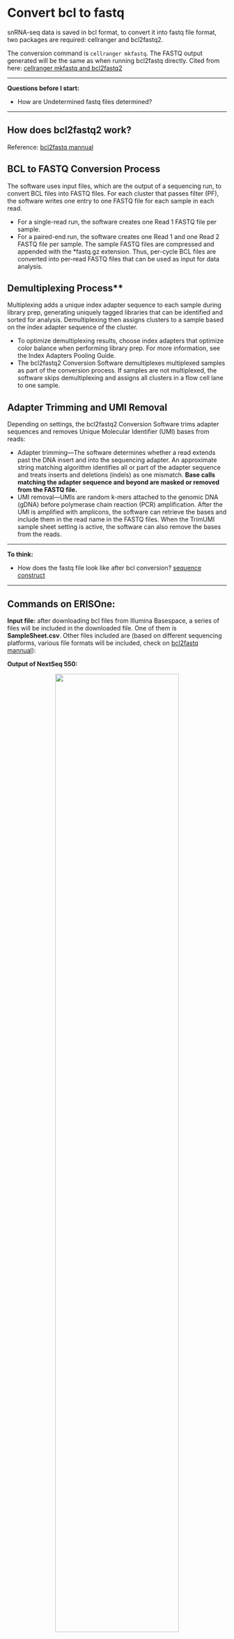 # Convert bcl to fastq

snRNA-seq data is saved in bcl format, to convert it into fastq file format, two packages are required: cellranger and bcl2fastq2. 

The conversion command is `cellranger mkfastq`. The FASTQ output generated will be the same as when running bcl2fastq directly. Cited from here: [cellranger mkfastq and bcl2fastq2](https://janis.readthedocs.io/en/latest/tools/bioinformatics/cellranger/cellrangermkfastq.html)

***
**Questions before I start:**

- How are Undetermined fastq files determined?
***


## How does bcl2fastq2 work?
Reference: [bcl2fastq mannual](https://sapac.support.illumina.com/content/dam/illumina-support/documents/documentation/software_documentation/bcl2fastq/bcl2fastq2-v2-20-software-guide-15051736-03.pdf)

## BCL to FASTQ Conversion Process

The software uses input files, which are the output of a sequencing run, to convert BCL files into FASTQ files. For each cluster that passes filter (PF), the software writes one entry to one FASTQ file for each sample in each read.
- For a single-read run, the software creates one Read 1 FASTQ file per sample.
- For a paired-end run, the software creates one Read 1 and one Read 2 FASTQ file per sample.
The sample FASTQ files are compressed and appended with the *fastq.gz extension. Thus, per-cycle BCL files are converted into per-read FASTQ files that can be used as input for data analysis.


## Demultiplexing Process**

Multiplexing adds a unique index adapter sequence to each sample during library prep, generating uniquely tagged libraries that can be identified and sorted for analysis. Demultiplexing then assigns clusters to a sample based on the index adapter sequence of the cluster.
- To optimize demultiplexing results, choose index adapters that optimize color balance when performing library prep. For more information, see the Index Adapters Pooling Guide.
- The bcl2fastq2 Conversion Software demultiplexes multiplexed samples as part of the conversion process. If samples are not multiplexed, the software skips demultiplexing and assigns all clusters in a flow cell lane to one sample.


## Adapter Trimming and UMI Removal

Depending on settings, the bcl2fastq2 Conversion Software trims adapter sequences and removes Unique Molecular Identifier (UMI) bases from reads:
- Adapter trimming—The software determines whether a read extends past the DNA insert and into the sequencing adapter. An approximate string matching algorithm identifies all or part of the adapter sequence and treats inserts and deletions (indels) as one mismatch. **Base calls matching the adapter sequence and beyond are masked or removed from the FASTQ file.**
- UMI removal—UMIs are random k-mers attached to the genomic DNA (gDNA) before polymerase chain reaction (PCR) amplification. After the UMI is amplified with amplicons, the software can retrieve the bases and include them in the read name in the FASTQ files. When the TrimUMI sample sheet setting is active, the software can also remove the bases from the reads.

***
**To think:**

- How does the fastq file look like after bcl conversion?
[sequence construct](http://nextgen.mgh.harvard.edu/CustomPrimer.html)
***

## Commands on ERISOne:
**Input file:** after downloading bcl files from Illumina Basespace, a series of files will be included in the downloaded file. One of them is **SampleSheet.csv**. Other files included are (based on different sequencing platforms, various file formats will be included, check on [bcl2fastq mannual](https://sapac.support.illumina.com/content/dam/illumina-support/documents/documentation/software_documentation/bcl2fastq/bcl2fastq2-v2-20-software-guide-15051736-03.pdf)):

**Output of NextSeq 550:**

<p align="center">
  <img width="75%" height="75%" src="OutputFilesFromSequencing.png">
</p>


**Sample Sheets:**
A sample sheet (SampleSheet.csv) records information about samples and the corresponding index adapters. The bcl2fastq2 Conversion Software uses this information to demultiplex and convert BCL files. For most runs, a sample sheet is optional. The default location is the root output folder, but you can use the command `--sample-sheet` (bcl2fastq2, use `--csv=` to specify if using cellranger mkfastq) to specify any CSV file in any location. When a sample sheet is not provided, the software assigns all reads to the default sample Undertermined_S0.

**DemultiplexingScenarios**

For each sample listed in a sample sheet, the software produces one FASTQ file for each sample for each read.
- When a sample sheet contains multiplexed samples, the software:
- **Places reads without a matching index adapter sequence in the Undetermined_S0 FASTQ file.**
- Places reads with valid index adapter sequences in the sample FASTQ file.
- When a sample sheet contains one unindexed sample, all reads are placed in the sample FASTQ files (one each for Read 1 and Read 2).
- When a sample sheet does not exist, or exists but has no Data section, all reads are placed in one FASTQ file named Undetermined_S0.
- When the Lane column in the Data section is not used, all lanes are converted. Otherwise, only populated lanes are converted.

--adapter-stringency: The default value of 0.9 indicates that only reads with > 90% sequence identity with the adapter are trimmed.

**FASTQ FilesDirectory**

The software writes compressed, demultiplexed FASTQ files to the directory <run folder>\Data\Intensities\BaseCalls.
- If a sample sheet specifies the Sample_Project column for a sample, the software places the FASTQ files for that sample in the directory <run folder>\Data\Intensities\BaseCalls\<Project>. The same project directory contains the files for multiple samples.
- If the Sample_ID and Sample_Name columns are specified but do not match, the FASTQ files reside in a <SampleID> subdirectory where files use the Sample_Name value.
**Reads with unidentified index adapters are recorded in one file named Undetermined_S0_.** If a sample sheet includes multiple samples without specified index adapters, the software displays a missing barcode error and ends the analysis.
  
**Behavioral Options** check on page 13 [bcl2fastq mannual](https://sapac.support.illumina.com/content/dam/illumina-support/documents/documentation/software_documentation/bcl2fastq/bcl2fastq2-v2-20-software-guide-15051736-03.pdf)

For example, The default value of 0.9 (--adapter-stringency) indicates that only reads with > 90% sequence identity with the adapter are trimmed.

***
**Summary**

- cellranger mkfastq or bcl2fastq converts bcl file into FASTQ file. 
- after conversion, FASTQ files will be splitted/assigned into two parts: sample FASTQ and undetermined FASTQ.
- samples are assigned based on the Index Adapter sequence. 
- Places reads without a matching index adapter sequence in the Undetermined FASTQ file.
- for any FASTQ file in the input, reads with > 90% sequence identity with the Adapter are trimmed. Sequenced Adapter sequences are modified to expected Adapter sequences.
***

**Codes:**
```
module load cellranger/3.0.2
module load bcl2fastq2/2.19.1
module load bcl2fastq2/2.20.0

cellranger mkfastq --qc --id=Justin_TZ_mkfastq \
                   --run=/data/bioinformatics/projects/sahar2021/Tingting/2_data_Justin_cellranger_scriptTest \
                   --csv=/data/bioinformatics/projects/sahar2021/Tingting/2_data_Justin_cellranger_scriptTest/SampleSheet_modified.csv
```
